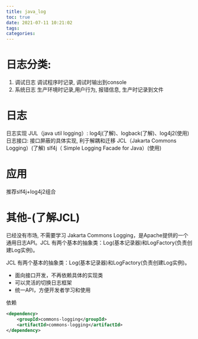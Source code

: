 ```yaml
---
title: java_log
toc: true
date: 2021-07-11 10:21:02
tags:
categories:
---
```


# 日志分类:
1. 调试日志
调试程序时记录, 调试时输出到console
2. 系统日志
生产环境时记录,用户行为, 报错信息, 生产时记录到文件

# 日志
日志实现
JUL（java util logging）: log4j(了解)、logback(了解)、log4j2(使用)
日志接口: 接口屏蔽的具体实现, 利于解耦和迁移
JCL（Jakarta Commons Logging）(了解)
slf4j（ Simple Logging Facade for Java）(使用)

# 应用
推荐slf4j+log4j2组合



# 其他-(了解JCL)
已经没有市场, 不需要学习
Jakarta Commons Logging，是Apache提供的一个通用日志API。JCL 有两个基本的抽象类：Log(基本记录器)和LogFactory(负责创建Log实例)。

JCL 有两个基本的抽象类：Log(基本记录器)和LogFactory(负责创建Log实例)。
- 面向接口开发，不再依赖具体的实现类
- 可以灵活的切换日志框架
- 统一API，方便开发者学习和使用

依赖
```xml
<dependency>
    <groupId>commons-logging</groupId>
    <artifactId>commons-logging</artifactId>
</dependency>
```